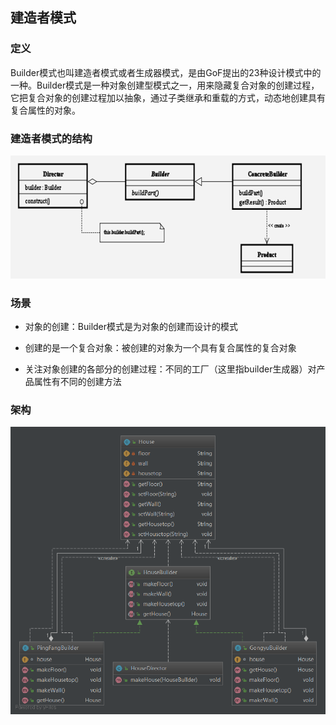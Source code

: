 


## 建造者模式

### 定义

   Builder模式也叫建造者模式或者生成器模式，是由GoF提出的23种设计模式中的一种。Builder模式是一种对象创建型模式之一，用来隐藏复合对象的创建过程，它把复合对象的创建过程加以抽象，通过子类继承和重载的方式，动态地创建具有复合属性的对象。

### 建造者模式的结构

![1565739068689](assets/1565739068689.png)



### 场景

- 对象的创建：Builder模式是为对象的创建而设计的模式

- 创建的是一个复合对象：被创建的对象为一个具有复合属性的复合对象

- 关注对象创建的各部分的创建过程：不同的工厂（这里指builder生成器）对产品属性有不同的创建方法



### 架构

![1565807030951](assets/1565807030951.png)



